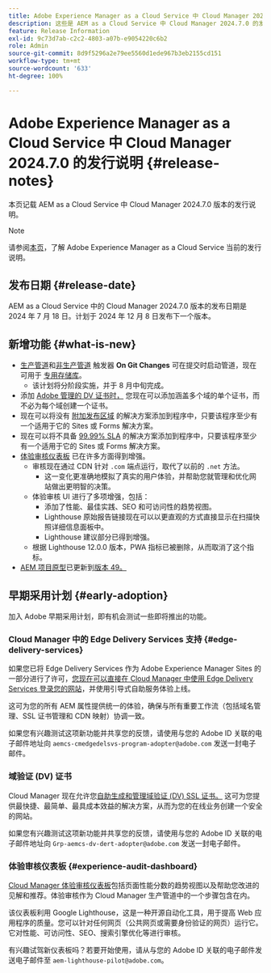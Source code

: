 ```yaml
---
title: Adobe Experience Manager as a Cloud Service 中 Cloud Manager 2024.7.0 的发行说明
description: 这些是 AEM as a Cloud Service 中 Cloud Manager 2024.7.0 的发行说明。
feature: Release Information
exl-id: 9c73d7ab-c2c2-4803-a07b-e9054220c6b2
role: Admin
source-git-commit: 8d9f5296a2e79ee5560d1ede967b3eb2155cd151
workflow-type: tm+mt
source-wordcount: '633'
ht-degree: 100%

---
```



# Adobe Experience Manager as a Cloud Service 中 Cloud Manager 2024.7.0 的发行说明 {#release-notes}

本页记载 AEM as a Cloud Service 中 Cloud Manager 2024.7.0 版本的发行说明。

>[!NOTE]
>
>请参阅[本页](/help/release-notes/release-notes-cloud/release-notes-current.md)，了解 Adobe Experience Manager as a Cloud Service 当前的发行说明。

## 发布日期 {#release-date}

AEM as a Cloud Service 中的 Cloud Manager 2024.7.0 版本的发布日期是 2024 年 7 月 18 日。计划于 2024 年 12 月 8 日发布下一个版本。

## 新增功能 {#what-is-new}

* [生产管道](/help/implementing/cloud-manager/configuring-pipelines/configuring-production-pipelines.md#adding-production-pipeline)和[非生产管道](/help/implementing/cloud-manager/configuring-pipelines/configuring-non-production-pipelines.md#adding-non-production-pipeline) 触发器 **On Git Changes** 可在提交时启动管道，现在可用于 [ 专用存储库](/help/implementing/cloud-manager/managing-code/private-repositories.md)。
   * 该计划将分阶段实施，并于 8 月中旬完成。
* 添加 [Adobe 管理的 DV 证书时，](/help/implementing/cloud-manager/managing-ssl-certifications/domain-validated-certificates.md) 您现在可以添加涵盖多个域的单个证书，而不必为每个域创建一个证书。
* 现在可以将没有 [附加发布区域](/help/operations/additional-publish-regions.md) 的解决方案添加到程序中，只要该程序至少有一个适用于它的 Sites 或 Forms 解决方案。
* 现在可以将不具备 [99.99% SLA](/help/implementing/cloud-manager/getting-access-to-aem-in-cloud/creating-production-programs.md#sla) 的解决方案添加到程序中，只要该程序至少有一个适用于它的 Sites 或 Forms 解决方案。
*  [体验审核仪表板](/help/implementing/cloud-manager/experience-audit-dashboard.md) 已在许多方面得到增强。
   * 审核现在通过 CDN 针对 `.com` 端点运行，取代了以前的 `.net` 方法。
      * 这一变化更准确地模拟了真实的用户体验，并帮助您就管理和优化网站做出更明智的决策。
   * 体验审核 UI 进行了多项增强，包括：
      * 添加了性能、最佳实践、SEO 和可访问性的趋势视图。
      * Lighthouse 原始报告链接现在可以以更直观的方式直接显示在扫描快照详细信息面板中。
      * Lighthouse 建议部分已得到增强。
   * 根据 Lighthouse 12.0.0 版本，PWA 指标已被删除，从而取消了这个指标。
* [AEM 项目原型](https://experienceleague.adobe.com/docs/experience-manager-core-components/using/developing/archetype/overview.html)已更新到[版本 49。](https://github.com/adobe/aem-project-archetype/tree/aem-project-archetype-49)

## 早期采用计划 {#early-adoption}

加入 Adobe 早期采用计划，即有机会测试一些即将推出的功能。

### Cloud Manager 中的 Edge Delivery Services 支持 {#edge-delivery-services}

如果您已将 Edge Delivery Services 作为 Adobe Experience Manager Sites 的一部分进行了许可，[您现在可以直接在 Cloud Manager 中使用 Edge Delivery Services 登录您的网站](/help/implementing/cloud-manager/edge-delivery-services.md)，并使用引导式自助服务体验上线。

这可为您的所有 AEM 属性提供统一的体验，确保与所有重要工作流（包括域名管理、SSL 证书管理和 CDN 映射）协调一致。

如果您有兴趣测试这项新功能并共享您的反馈，请使用与您的 Adobe ID 关联的电子邮件地址向 `aemcs-cmedgedelsvs-program-adopter@adobe.com` 发送一封电子邮件。

### 域验证 (DV) 证书

Cloud Manager 现在允许您[自助生成和管理域验证 (DV) SSL 证书。](/help/implementing/cloud-manager/managing-ssl-certifications/domain-validated-certificates.md) 这可为您提供最快捷、最简单、最具成本效益的解决方案，从而为您的在线业务创建一个安全的网站。

如果您有兴趣测试这项新功能并共享您的反馈，请使用与您的 Adobe ID 关联的电子邮件地址向 `Grp-aemcs-dv-dert-adopter@adobe.com` 发送一封电子邮件。

### 体验审核仪表板 {#experience-audit-dashboard}

[Cloud Manager 体验审核仪表板](/help/implementing/cloud-manager/experience-audit-dashboard.md)包括页面性能分数的趋势视图以及帮助您改进的见解和推荐。体验审核作为 Cloud Manager 生产管道中的一个步骤包含在内。

该仪表板利用 Google Lighthouse，这是一种开源自动化工具，用于提高 Web 应用程序的质量。您可以针对任何网页（公共网页或需要身份验证的网页）运行它。它对性能、可访问性、SEO、搜索引擎优化等进行审核。

有兴趣试驾新仪表板吗？若要开始使用，请从与您的 Adobe ID 关联的电子邮件发送电子邮件至 `aem-lighthouse-pilot@adobe.com`。

